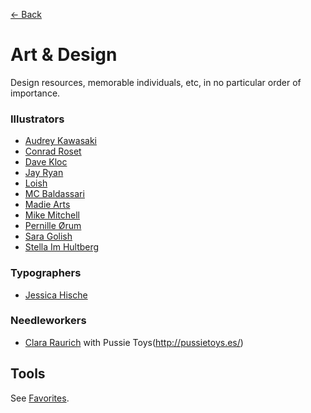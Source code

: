 [← Back](README.md)

# Art & Design
Design resources, memorable individuals, etc, in no particular order of importance.

### Illustrators
- [Audrey Kawasaki](https://www.audkawa.com/)
- [Conrad Roset](https://www.conradroset.com/)
- [Dave Kloc](https://www.davekloc.com/)
- [Jay Ryan](https://thebirdmachine.com/collections/all)
- [Loish](https://loish.net/)
- [MC Baldassari](https://www.mcbaldassari.com/illustrations)
- [Madie Arts](https://madiearts.bigcartel.com/)
- [Mike Mitchell](https://linktr.ee/mikemitchell)
- [Pernille Ørum](https://www.pernilleoe.dk/)
- [Sara Golish](https://www.saragolish.com/sundust-collection)
- [Stella Im Hultberg](https://www.stellaimhultberg.com/)

### Typographers
- [Jessica Hische](https://www.jessicahische.is/)

### Needleworkers
- [Clara Raurich](https://www.instagram.com/pussie_toys/?hl=en) with Pussie Toys(http://pussietoys.es/)

## Tools
See [Favorites](https://github.com/jomurgel/notes/blob/main/favorites.md#design--photography-tools).
